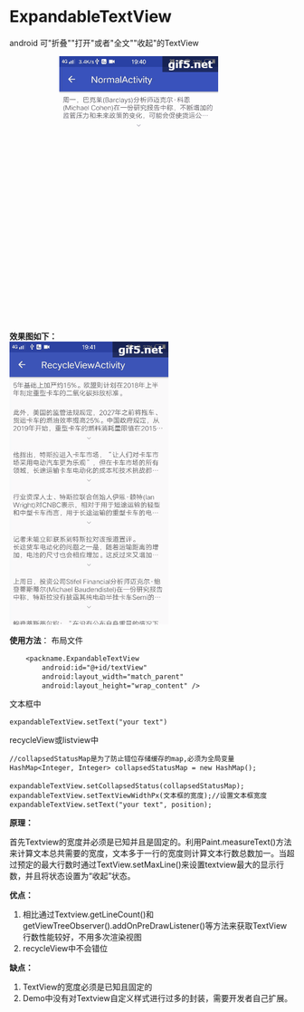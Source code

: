 # ExpandableTextView
android 可"折叠""打开"或者"全文""收起"的TextView

**效果图如下：**
 ![image](https://github.com/imflyn/ExpandableTextView/raw/master/screenshots/1.gif)
 ![image](https://github.com/imflyn/ExpandableTextView/raw/master/screenshots/2.gif)
 
**使用方法**：
布局文件
```
    <packname.ExpandableTextView
        android:id="@+id/textView"
        android:layout_width="match_parent"
        android:layout_height="wrap_content" />
```
文本框中
```
expandableTextView.setText("your text")
```
recycleView或listview中
```
//collapsedStatusMap是为了防止错位存储缓存的map,必须为全局变量
HashMap<Integer, Integer> collapsedStatusMap = new HashMap();

expandableTextView.setCollapsedStatus(collapsedStatusMap);
expandableTextView.setTextViewWidthPx(文本框的宽度);//设置文本框宽度                             
expandableTextView.setText("your text", position);     

```

**原理：**

首先Textview的宽度并必须是已知并且是固定的。利用Paint.measureText()方法来计算文本总共需要的宽度，文本多于一行的宽度则计算文本行数总数加一。当超过预定的最大行数时通过TextView.setMaxLine()来设置textview最大的显示行数，并且将状态设置为“收起”状态。

**优点：**

1. 相比通过Textview.getLineCount()和getViewTreeObserver().addOnPreDrawListener()等方法来获取TextView行数性能较好，不用多次渲染视图
2. recycleView中不会错位



**缺点：**

1. TextView的宽度必须是已知且固定的
2. Demo中没有对Textview自定义样式进行过多的封装，需要开发者自己扩展。





